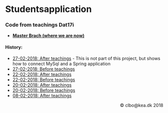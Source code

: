 # Studentsapplication
### Code from teachings Dat17i

* [**Master Brach (where we are now)**](https://github.com/Dat17i/studentsapplication/tree/master)

#### History:

* [27-02-2018: After teachings](https://github.com/Dat17i/06_code_from_teachings) - This is not part of this project, but shows how to connect MySql and a Spring application
* [27-02-2018: Before teachings](https://github.com/Dat17i/studentsapplication/tree/bf_27_02_2018)
* [22-02-2018: After teachings](https://github.com/Dat17i/studentsapplication/tree/at_22_02_2018)
* [22-02-2018: Before teachings](https://github.com/Dat17i/studentsapplication/tree/bf_22_02_2018)
* [20-02-2018: After teachings](https://github.com/Dat17i/studentsapplication/tree/at_20_02_2018) 
* [20-02-2018: Before teachings](https://github.com/Dat17i/studentsapplication/tree/bf_20_02_2018)    
* [08-02-2018: After teachings](https://github.com/Dat17i/studentsapplication/tree/at_8_2_2018)    


<div style="text-align : right">&copy; clbo@kea.dk  2018</div>
